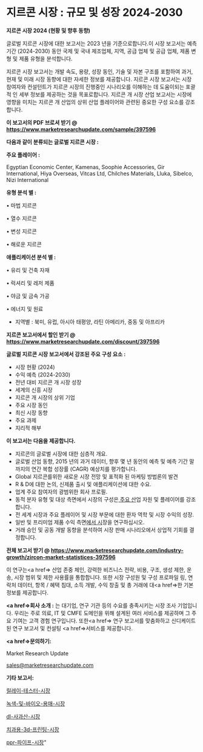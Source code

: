 # 지르콘 시장 : 규모 및 성장 2024-2030

<strong>지르콘 시장 2024 (현황 및 향후 동향)</strong>

글로벌 지르콘 시장에 대한 보고서는 2023 년을 기준으로합니다.이 시장 보고서는 예측 기간 (2024-2030) 동안 국제 및 국내 제조업체, 지역, 공급 업체 및 공급 업체, 제품 변형 및 제품 유형을 분석합니다.

지르콘 시장 보고서는 개발 속도, 용량, 성장 동인, 기술 및 자본 구조를 포함하여 과거, 현재 및 미래 시장 동향에 대한 자세한 정보를 제공합니다. 지르콘 시장 보고서는 시장 참여자와 컨설턴트가 지르콘 시장의 진행중인 시나리오를 이해하는 데 도움이되는 포괄적 인 세부 정보를 제공하는 것을 목표로합니다. 지르콘 개 시장 산업 보고서는 시장에 영향을 미치는 지르콘 개 산업의 상위 산업 플레이어와 관련된 중요한 구성 요소를 강조합니다.



<strong>이 보고서의 PDF 브로셔 받기 @ <a href=https://www.marketresearchupdate.com/sample/397596>https://www.marketresearchupdate.com/sample/397596</a></strong>



<strong>다음과 같이 분류되는 글로벌 지르콘 시장 :</strong>



<strong>주요 플레이어 :</strong>

Egyptian Economic Center, Kamenas, Soophie Accessories, Gir International, Hiya Overseas, Vitcas Ltd, Chilches Materials, Lluka, Sibelco, Nizi International



<strong>유형 분석 별 :</strong>

• 마법 지르콘

• 열수 지르콘

• 변성 지르콘

• 해로운 지르콘



<strong>애플리케이션 분석 별 :</strong>

• 유리 및 건축 자재

• 럭셔리 및 레저 제품

• 야금 및 금속 가공

• 에너지 및 원료

<ul>
  <li>지역별 : 북미, 유럽, 아시아 태평양, 라틴 아메리카, 중동 및 아프리카</li>
</ul>


<strong>지르콘 보고서에서 할인 받기 @ <a href=https://www.marketresearchupdate.com/discount/397596>https://www.marketresearchupdate.com/discount/397596</a></strong>



<strong>글로벌 지르콘 시장 보고서에서 강조된 주요 구성 요소 :</strong>
<ul>
  <li>시장 현황 (2024)</li>
  <li>수익 예측 (2024-2030)</li>
  <li>전년 대비 지르콘 개 시장 성장</li>
  <li>세계의 신흥 시장</li>
  <li>지르콘 개 시장의 상위 기업</li>
  <li>주요 시장 동인</li>
  <li>최신 시장 동향</li>
  <li>주요 과제</li>
  <li>지리적 해부</li>
</ul>


<strong>이 보고서는 다음을 제공합니다.</strong>
<ul>
  <li>지르콘의 글로벌 시장에 대한 심층적 개요.</li>
  <li>글로벌 산업 동향, 2015 년의 과거 데이터, 향후 몇 년 동안의 예측 및 예측 기간 말까지의 연간 복합 성장률 (CAGR) 예상치를 평가합니다.</li>
  <li>Global 지르콘를위한 새로운 시장 전망 및 표적화 된 마케팅 방법론의 발견</li>
  <li>R &amp; D에 대한 논의, 신제품 출시 및 애플리케이션에 대한 수요.</li>
  <li>업계 주요 참여자의 광범위한 회사 프로필.</li>
  <li>동적 분자 유형 및 대상 측면에서 시장의 구성은<a href=> 주요 산</a>업 자원 및 플레이어를 강조합니다.</li>
  <li>전 세계 시장과 주요 플레이어 및 시장 부문에 대한 환자 역학 및 시장 수익의 성장.</li>
  <li>일반 및 프리미엄 제품 수익 측면<a href=>에서 시</a>장을 연구하십시오.</li>
  <li>거래 승인 및 공동 개발 동향을 분석하여 시장 판매 시나리오에서 상업적 기회를 결정합니다.</li>
</ul>



<strong>전체 보고서 받기 @ <a href=https://www.marketresearchupdate.com/industry-growth/zircon-market-statistices-397596>https://www.marketresearchupdate.com/industry-growth/zircon-market-statistices-397596</a></strong>

이 연구는<a href=> 산업 존중</a> 체인, 강력한 비즈니스 전략, 비용, 구조, 생성 제한, 운송, 시장 범위 및 제한 사용률을 통합합니다. 또한 시장 구성원 및 구성 프로파일 링, 연락처 데이터, 항목 / 혜택 침대, 소득 개발, 수익 창출 및 총 거래에 대<a href=>한 기본 </a>정보를 제공합니다.



<strong><a href=>회사 소</a>개 :</strong>
는 대기업, 연구 기관 등의 수요를 충족시키는 시장 조사 기업입니다. 우리는 주로 의료, IT 및 CMFE 도메인을 위해 설계된 여러 서비스를 제공하며 그 주요 기여는 고객 경험 연구입니다. 또한<a href=> 연구 보</a>고서를 맞춤화하고 신디케이트 된 연구 보고서 및 컨설팅 <a href=>서비스</a>를 제공합니다.



<strong><a href=>문의하기:</a></strong>

Market Research Update

sales@marketresearchupdate.com



<strong>기타 보고서:</strong>

<a href=https://www.linkedin.com/pulse/릴레이-테스터-시장-동향-및-성장-전망-isdailynews/>릴레이-테스터-시장</a>

<a href=https://www.linkedin.com/pulse/녹색-및-바이오-용매-시장-진입-전략-위험-평가2029년-survey-savvy-insights-360-analysis-elfjf/>녹색-및-바이오-용매-시장</a>

<a href=https://www.linkedin.com/pulse/dl-사과산-시장-세분화-연구-및-목표-고객2029년-isdailynews-xlhjf/>dl-사과산-시장</a>

<a href=https://www.linkedin.com/pulse/치과용-3d-프린팅-시장-현재-및-미래-성장-2030-consumer-connection-compendium-ana-p97sf/>치과용-3d-프린팅-시장</a>

<a href=https://www.linkedin.com/pulse/ppr-파이프-시장-경쟁-분석-및-성장-잠재력-2029-analytics-avenue-adventures-24-ana-qlkkf/>ppr-파이프-시장</a>"

